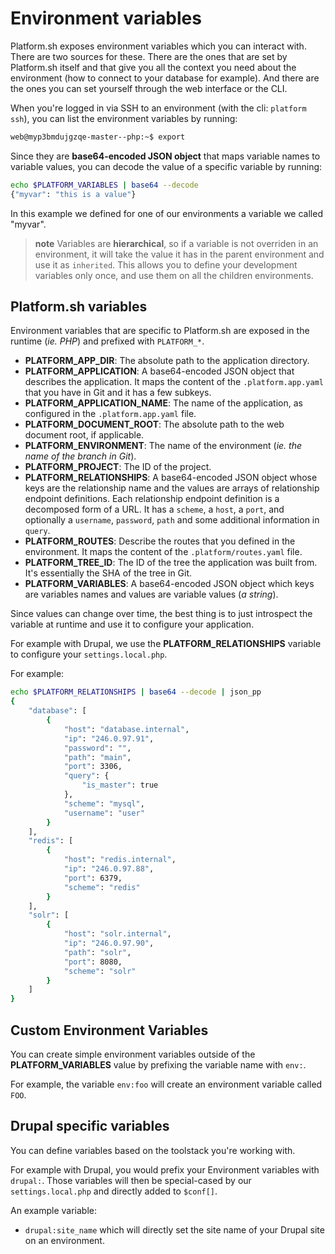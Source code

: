 # Environment variables

Platform.sh exposes environment variables which you can interact with. There are
two sources for these. There are the ones that are set by Platform.sh itself
and that give you all the context you need about the environment (how to 
connect to your database for example). And there are the ones you can set
yourself through the web interface or the CLI.

When you're logged in via SSH to an environment (with the cli: `platform ssh`), 
you can list the environment variables by running:

```bash
web@myp3bmdujgzqe-master--php:~$ export
```
Since they are **base64-encoded JSON object** that maps variable names
to variable values, you can decode the value of a specific variable by
running:

```bash
echo $PLATFORM_VARIABLES | base64 --decode
{"myvar": "this is a value"}
```

In this example we defined for one of our environments a variable we called 
"myvar".

> **note**
> Variables are **hierarchical**, so if a variable is not overriden in an environment, it will take the value it has in the parent environment and use it as `inherited`.
> This allows you to define your development variables only once, and use them on all the children environments.

## Platform.sh variables

Environment variables that are specific to Platform.sh are exposed in
the runtime (*ie. PHP*) and prefixed with `PLATFORM_*`.

-   **PLATFORM_APP_DIR**: The absolute path to the application directory.
-   **PLATFORM_APPLICATION**: A base64-encoded JSON object that
    describes the application. It maps the content of the
    `.platform.app.yaml` that you have in Git and it has a few subkeys.
-   **PLATFORM_APPLICATION_NAME**: The name of the application, as configured
    in the `.platform.app.yaml` file.
-   **PLATFORM_DOCUMENT_ROOT**: The absolute path to the web document root, if
    applicable.
-   **PLATFORM_ENVIRONMENT**: The name of the environment (*ie. the
    name of the branch in Git*).
-   **PLATFORM_PROJECT**: The ID of the project.
-   **PLATFORM_RELATIONSHIPS**: A base64-encoded JSON object whose keys
    are the relationship name and the values are arrays of relationship
    endpoint definitions. Each relationship endpoint definition is a
    decomposed form of a URL. It has a `scheme`, a `host`, a `port`, and
    optionally a `username`, `password`, `path` and some additional
    information in `query`.
-   **PLATFORM_ROUTES**: Describe the routes that you defined in the
    environment. It maps the content of the `.platform/routes.yaml`
    file.
-   **PLATFORM_TREE_ID**: The ID of the tree the application was built
    from. It's essentially the SHA of the tree in Git.
-   **PLATFORM_VARIABLES**: A base64-encoded JSON object which keys are
    variables names and values are variable values (*a string*).

Since values can change over time, the best thing is to just introspect
the variable at runtime and use it to configure your application.

For example with Drupal, we use the **PLATFORM_RELATIONSHIPS** variable
to configure your `settings.local.php`.

For example:

```bash
echo $PLATFORM_RELATIONSHIPS | base64 --decode | json_pp
{
    "database": [
        {
            "host": "database.internal",
            "ip": "246.0.97.91",
            "password": "",
            "path": "main",
            "port": 3306,
            "query": {
                "is_master": true
            },
            "scheme": "mysql",
            "username": "user"
        }
    ],
    "redis": [
        {
            "host": "redis.internal",
            "ip": "246.0.97.88",
            "port": 6379,
            "scheme": "redis"
        }
    ],
    "solr": [
        {
            "host": "solr.internal",
            "ip": "246.0.97.90",
            "path": "solr",
            "port": 8080,
            "scheme": "solr"
        }
    ]
}
```

## Custom Environment Variables

You can create simple environment variables outside of the
**PLATFORM_VARIABLES** value by prefixing the variable name with `env:`.

For example, the variable `env:foo` will create an environment variable called
`FOO`.

## Drupal specific variables

You can define variables based on the toolstack you're working with.

For example with Drupal, you would prefix your Environment variables
with `drupal:`. Those variables will then be special-cased by our
`settings.local.php` and directly added to `$conf[]`.

An example variable:

-   `drupal:site_name` which will directly set the site name of your
    Drupal site on an environment.

